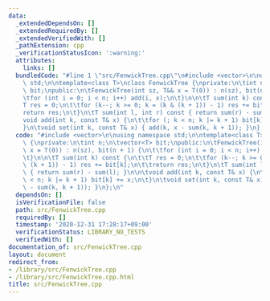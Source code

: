 ```yaml
---
data:
  _extendedDependsOn: []
  _extendedRequiredBy: []
  _extendedVerifiedWith: []
  _pathExtension: cpp
  _verificationStatusIcon: ':warning:'
  attributes:
    links: []
  bundledCode: "#line 1 \"src/FenwickTree.cpp\"\n#include <vector>\n\nusing namespace\
    \ std;\n\ntemplate<class T>\nclass FenwickTree {\nprivate:\n\tint n;\n\tvector<T>\
    \ bit;\npublic:\n\tFenwickTree(int sz, T&& x = T(0)) : n(sz), bit(n + 1) {\n\t\
    \tfor (int i = 0; i < n; i++) add(i, x);\n\t}\n\n\tT sum(int k) const {\n\t\t\
    T res = 0;\n\t\tfor (k--; k >= 0; k = (k & (k + 1)) - 1) res += bit[k];\n\t\t\
    return res;\n\t}\n\tT sum(int l, int r) const { return sum(r) - sum(l); }\n\n\t\
    void add(int k, const T& x) {\n\t\tfor (; k < n; k |= k + 1) bit[k] += x;\n\t\
    }\n\tvoid set(int k, const T& x) { add(k, x - sum(k, k + 1)); }\n};\n"
  code: "#include <vector>\n\nusing namespace std;\n\ntemplate<class T>\nclass FenwickTree\
    \ {\nprivate:\n\tint n;\n\tvector<T> bit;\npublic:\n\tFenwickTree(int sz, T&&\
    \ x = T(0)) : n(sz), bit(n + 1) {\n\t\tfor (int i = 0; i < n; i++) add(i, x);\n\
    \t}\n\n\tT sum(int k) const {\n\t\tT res = 0;\n\t\tfor (k--; k >= 0; k = (k &\
    \ (k + 1)) - 1) res += bit[k];\n\t\treturn res;\n\t}\n\tT sum(int l, int r) const\
    \ { return sum(r) - sum(l); }\n\n\tvoid add(int k, const T& x) {\n\t\tfor (; k\
    \ < n; k |= k + 1) bit[k] += x;\n\t}\n\tvoid set(int k, const T& x) { add(k, x\
    \ - sum(k, k + 1)); }\n};\n"
  dependsOn: []
  isVerificationFile: false
  path: src/FenwickTree.cpp
  requiredBy: []
  timestamp: '2020-12-31 17:28:17+09:00'
  verificationStatus: LIBRARY_NO_TESTS
  verifiedWith: []
documentation_of: src/FenwickTree.cpp
layout: document
redirect_from:
- /library/src/FenwickTree.cpp
- /library/src/FenwickTree.cpp.html
title: src/FenwickTree.cpp
---
```

